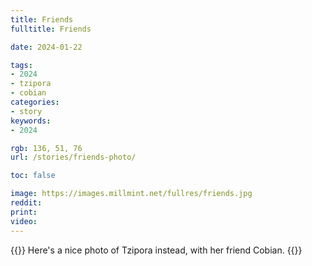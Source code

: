 ```yaml
---
title: Friends
fulltitle: Friends

date: 2024-01-22

tags:
- 2024
- tzipora
- cobian
categories:
- story
keywords:
- 2024

rgb: 136, 51, 76
url: /stories/friends-photo/

toc: false

image: https://images.millmint.net/fullres/friends.jpg
reddit:
print:
video:
---
```

{{<note caption>}}
Here's a nice photo of Tzipora instead, with her friend Cobian.
{{</note>}}